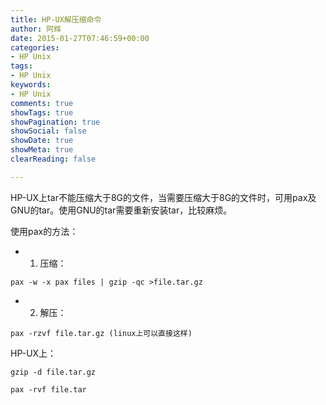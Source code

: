 ```yaml
---
title: HP-UX解压缩命令
author: 阿辉
date: 2015-01-27T07:46:59+00:00
categories:
- HP Unix
tags:
- HP Unix
keywords:
- HP Unix
comments: true
showTags: true
showPagination: true
showSocial: false
showDate: true
showMeta: true
clearReading: false

---
```

HP-UX上tar不能压缩大于8G的文件，当需要压缩大于8G的文件时，可用pax及GNU的tar。使用GNU的tar需要重新安装tar，比较麻烦。

使用pax的方法：

* 1) 压缩：
```
pax -w -x pax files | gzip -qc >file.tar.gz
```

* 2) 解压：
```
pax -rzvf file.tar.gz (linux上可以直接这样)
```

HP-UX上：
```
gzip -d file.tar.gz

pax -rvf file.tar
```
<!--more-->